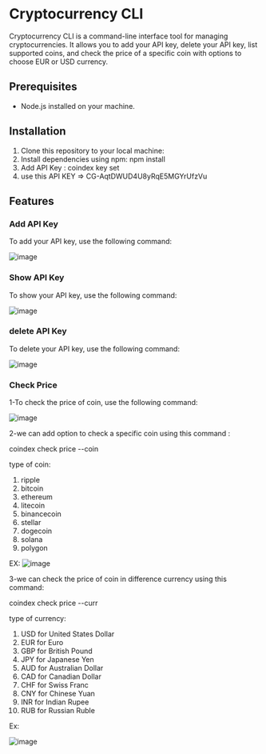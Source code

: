 # Cryptocurrency CLI

Cryptocurrency CLI is a command-line interface tool for managing cryptocurrencies. It allows you to add your API key, delete your API key, list supported coins, and check the price of a specific coin with options to choose EUR or USD currency.

## Prerequisites

- Node.js installed on your machine.

## Installation

1. Clone this repository to your local machine:
2. Install dependencies using npm:            npm install
3. Add API Key :  coindex key set
4. use this API KEY  =>       	CG-AqtDWUD4U8yRqE5MGYrUfzVu


## Features

### Add API Key
To add your API key, use the following command:  

![image](https://github.com/mOhmedelsaYd/ClI-project-/assets/114439989/6341c3b9-3fda-4bce-a8ad-49e4994e7f67)


### Show API Key
To show your API key, use the following command: 

![image](https://github.com/mOhmedelsaYd/ClI-project-/assets/114439989/fe3df17e-4523-4c86-a58e-757f757af20d)


### delete API Key
To delete your API key, use the following command:

![image](https://github.com/mOhmedelsaYd/ClI-project-/assets/114439989/5cac19d5-2e89-4d86-a7ce-58cac5a84f95)


### Check Price
1-To check the price of coin, use the following command:

![image](https://github.com/mOhmedelsaYd/ClI-project-/assets/114439989/7d2000e2-8031-41b0-b798-c4c6a0b3962d)

2-we can add option to check a specific coin using this command : 

coindex check price --coin <name of coin>   

type of coin:

1. ripple
2. bitcoin
3. ethereum
4. litecoin 
5. binancecoin 
6. stellar 
7. dogecoin 
8. solana 
9. polygon 





EX: 
![image](https://github.com/mOhmedelsaYd/ClI-project-/assets/114439989/2ba62bf9-8a8a-445e-a57f-87369f541feb)





3-we can check the price of coin in difference currency using this command: 

coindex check price --curr <name of curr>


type of currency:

1. USD for United States Dollar
2. EUR for Euro
3. GBP for British Pound
4. JPY for Japanese Yen
5. AUD for Australian Dollar
6. CAD for Canadian Dollar
7. CHF for Swiss Franc
8. CNY for Chinese Yuan
9. INR for Indian Rupee
10. RUB for Russian Ruble


Ex: 

![image](https://github.com/mOhmedelsaYd/ClI-project-/assets/114439989/7b758edb-9a61-4e51-89c4-f9628c46fd46)










